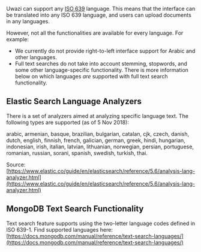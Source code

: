 Uwazi can support any [ISO 639](https://en.wikipedia.org/wiki/ISO_639) language. This means that the interface can be translated into any ISO 639 language, and users can upload documents in any languages. 

However, not all the functionalities are available for every language. For example:
* We currently do not provide right-to-left interface support for Arabic and other languages.
* Full text searches do not take into account stemming, stopwords, and some other language-specific functionality. There is more information below on which languages *are* supported with full text search functionality.

## Elastic Search Language Analyzers

There is a set of analyzers aimed at analyzing specific language text. The following types are supported (as of 5 Nov 2018):

arabic, armenian, basque, brazilian, bulgarian, catalan, cjk, czech, danish, dutch, english, finnish, french, galician, german, greek, hindi, hungarian, indonesian, irish, italian, latvian, lithuanian, norwegian, persian, portuguese, romanian, russian, sorani, spanish, swedish, turkish, thai.

Source: [https://www.elastic.co/guide/en/elasticsearch/reference/5.6/analysis-lang-analyzer.html](https://www.elastic.co/guide/en/elasticsearch/reference/5.6/analysis-lang-analyzer.html)

## MongoDB Text Search Functionality

Text search feature supports using the two-letter language codes defined in ISO 639-1. Find supported languages here: [https://docs.mongodb.com/manual/reference/text-search-languages/](https://docs.mongodb.com/manual/reference/text-search-languages/)